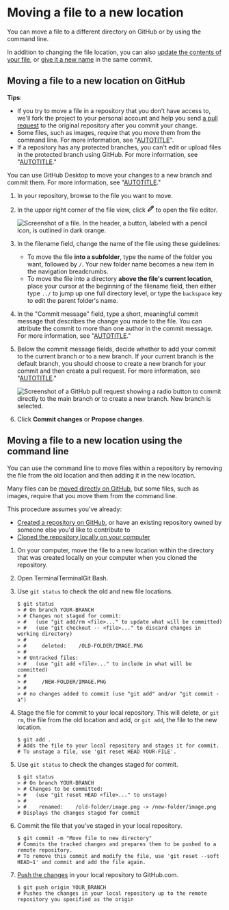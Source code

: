 # Moving a file to a new location

You can move a file to a different directory on GitHub or by using the command line.

In addition to changing the file location, you can also [update the contents of your file](/repositories/working-with-files/managing-files/editing-files), or [give it a new name](/repositories/working-with-files/managing-files/renaming-a-file) in the same commit.

## Moving a file to a new location on GitHub

<div class="ghd-spotlight ghd-spotlight-tip border rounded-1 my-3 p-3 f5 color-border-accent-emphasis color-bg-accent">

**Tips**:

- If you try to move a file in a repository that you don’t have access to, we'll fork the project to your personal account and help you send [a pull request](/pull-requests/collaborating-with-pull-requests/proposing-changes-to-your-work-with-pull-requests/about-pull-requests) to the original repository after you commit your change.
- Some files, such as images, require that you move them from the command line. For more information, see "[AUTOTITLE](/repositories/working-with-files/managing-files/moving-a-file-to-a-new-location)".
- If a repository has any protected branches, you can't edit or upload files in the protected branch using GitHub. For more information, see "[AUTOTITLE](/repositories/configuring-branches-and-merges-in-your-repository/managing-protected-branches/about-protected-branches)."

You can use GitHub Desktop to move your changes to a new branch and commit them. For more information, see "[AUTOTITLE](/desktop/making-changes-in-a-branch/committing-and-reviewing-changes-to-your-project-in-github-desktop)."

</div>

1. In your repository, browse to the file you want to move.
1. In the upper right corner of the file view, click <svg version="1.1" width="16" height="16" viewBox="0 0 16 16" class="octicon octicon-pencil" aria-label="Edit file" role="img"><path d="M11.013 1.427a1.75 1.75 0 0 1 2.474 0l1.086 1.086a1.75 1.75 0 0 1 0 2.474l-8.61 8.61c-.21.21-.47.364-.756.445l-3.251.93a.75.75 0 0 1-.927-.928l.929-3.25c.081-.286.235-.547.445-.758l8.61-8.61Zm.176 4.823L9.75 4.81l-6.286 6.287a.253.253 0 0 0-.064.108l-.558 1.953 1.953-.558a.253.253 0 0 0 .108-.064Zm1.238-3.763a.25.25 0 0 0-.354 0L10.811 3.75l1.439 1.44 1.263-1.263a.25.25 0 0 0 0-.354Z"></path></svg> to open the file editor.

   ![Screenshot of a file. In the header, a button, labeled with a pencil icon, is outlined in dark orange.](/assets/images/enterprise/repository/edit-file-edit-button.png)

1. In the filename field, change the name of the file using these guidelines:
    - To move the file **into a subfolder**, type the name of the folder you want, followed by `/`. Your new folder name becomes a new item in the navigation breadcrumbs.
    - To move the file into a directory **above the file's current location**, place your cursor at the beginning of the filename field, then either type `../` to jump up one full directory level, or type the `backspace` key to edit the parent folder's name.

1. In the "Commit message" field, type a short, meaningful commit message that describes the change you made to the file. You can attribute the commit to more than one author in the commit message. For more information, see "[AUTOTITLE](/pull-requests/committing-changes-to-your-project/creating-and-editing-commits/creating-a-commit-with-multiple-authors)."
1. Below the commit message fields, decide whether to add your commit to the current branch or to a new branch. If your current branch is the default branch, you should choose to create a new branch for your commit and then create a pull request. For more information, see "[AUTOTITLE](/pull-requests/collaborating-with-pull-requests/proposing-changes-to-your-work-with-pull-requests/creating-a-pull-request)."

   ![Screenshot of a GitHub pull request showing a radio button to commit directly to the main branch or to create a new branch. New branch is selected.](/assets/images/help/repository/choose-commit-branch.png)
1. Click **Commit changes** or **Propose changes**.

## Moving a file to a new location using the command line

You can use the command line to move files within a repository by removing the file from the old location and then adding it in the new location.

Many files can be [moved directly on GitHub](/repositories/working-with-files/managing-files/moving-a-file-to-a-new-location), but some files, such as images, require that you move them from the command line.

This procedure assumes you've already:

- [Created a repository on GitHub](/repositories/creating-and-managing-repositories/creating-a-new-repository), or have an existing repository owned by someone else you'd like to contribute to
- [Cloned the repository locally on your computer](/repositories/creating-and-managing-repositories/cloning-a-repository)

1. On your computer, move the file to a new location within the directory that was created locally on your computer when you cloned the repository.
1. Open <span class="platform-mac">Terminal</span><span class="platform-linux">Terminal</span><span class="platform-windows">Git Bash</span>.
1. Use `git status` to check the old and new file locations.

   ```shell
   $ git status
   > # On branch YOUR-BRANCH
   > # Changes not staged for commit:
   > #   (use "git add/rm <file>..." to update what will be committed)
   > #   (use "git checkout -- <file>..." to discard changes in working directory)
   > #
   > #     deleted:    /OLD-FOLDER/IMAGE.PNG
   > #
   > # Untracked files:
   > #   (use "git add <file>..." to include in what will be committed)
   > #
   > #     /NEW-FOLDER/IMAGE.PNG
   > #
   > # no changes added to commit (use "git add" and/or "git commit -a")
   ```

1. Stage the file for commit to your local repository. This will delete, or `git rm`, the file from the old location and add, or `git add`, the file to the new location.

   ```shell
   $ git add .
   # Adds the file to your local repository and stages it for commit.
   # To unstage a file, use 'git reset HEAD YOUR-FILE'.
   ```

1. Use `git status` to check the changes staged for commit.

   ```shell
   $ git status
   > # On branch YOUR-BRANCH
   > # Changes to be committed:
   > #   (use "git reset HEAD <file>..." to unstage)
   > #
   > #    renamed:    /old-folder/image.png -> /new-folder/image.png
   # Displays the changes staged for commit
   ```

1. Commit the file that you've staged in your local repository.

   ```shell
   $ git commit -m "Move file to new directory"
   # Commits the tracked changes and prepares them to be pushed to a remote repository.
   # To remove this commit and modify the file, use 'git reset --soft HEAD~1' and commit and add the file again.
   ```

1. [Push the changes](/get-started/using-git/pushing-commits-to-a-remote-repository) in your local repository to GitHub.com.

   ```shell
   $ git push origin YOUR_BRANCH
   # Pushes the changes in your local repository up to the remote repository you specified as the origin
   ```
